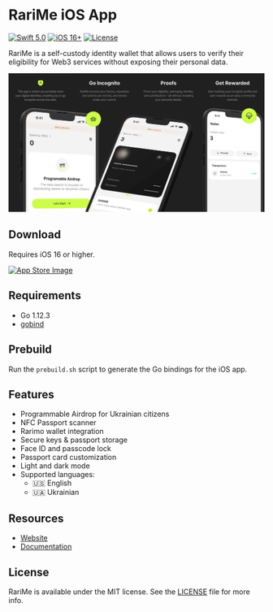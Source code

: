 # RariMe iOS App

[![Swift 5.0](https://img.shields.io/badge/swift-5.0-ED523F.svg?style=flat&logo=swift)](https://swift.org/download/)
[![iOS 16+](https://img.shields.io/badge/iOS-16+-white.svg?style=flat&logo=apple)](https://developer.apple.com/ios/)
[![License](https://img.shields.io/badge/License-MIT-blue.svg)](/LICENSE)

RariMe is a self-custody identity wallet that allows users to verify their eligibility for Web3 services without exposing their personal data.

![App Image](images/app.png)

## Download

Requires iOS 16 or higher.

[![App Store Image](https://rarime-landing-test.netlify.app/images/app-store.svg)](https://apps.apple.com)

## Requirements

- Go 1.12.3
- [gobind](https://godoc.org/golang.org/x/mobile/cmd/gobind)

## Prebuild

Run the `prebuild.sh` script to generate the Go bindings for the iOS app.

## Features

- Programmable Airdrop for Ukrainian citizens
- NFC Passport scanner
- Rarimo wallet integration
- Secure keys & passport storage
- Face ID and passcode lock
- Passport card customization
- Light and dark mode
- Supported languages:
  - 🇺🇸 English
  - 🇺🇦 Ukrainian

## Resources

- [Website](https://rarime.com)
- [Documentation](https://docs.rarime.com)

## License

RariMe is available under the MIT license. See the [LICENSE](/LICENSE) file for more info.
